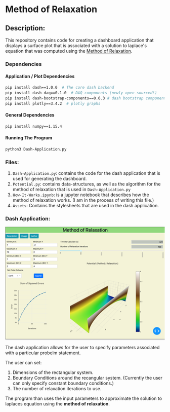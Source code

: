 # Method of Relaxation

## Description:
This repository contains code for creating a dashboard application
that displays a surface plot that is associated with a solution to laplace's equation
that was computed using the [Method of Relaxation](https://en.wikipedia.org/wiki/Relaxation_(iterative_method)). 

### Dependencies

#### Application / Plot Dependencies
```Bash
pip install dash==1.0.0  # The core dash backend
pip install dash-daq==0.1.0  # DAQ components (newly open-sourced!)
pip install dash-bootstrap-components==0.6.3 # dash bootstrap components
pip install plotly==3.4.2  # plotly graphs
```
#### General Dependencies
```Bash
pip install numpy==1.15.4
```

#### Running The Program
```Bash
python3 Dash-Application.py
```

### Files:
1. `Dash-Application.py`: contains the code for the dash 
   application that is used for generating the dashboard.
2. `Potential.py`: contains data-structures, as well as the 
   algorithm for the method of relaxation that is used in
   `Dash-Application.py`
3. `How-It-Works.ipynb`: is a jupyter notebook that describes 
   how the method of relaxation works. (I am in the process of writing this file.)
4. `Assets`: Contains the stylesheets that are used in the 
   dash application. 
   
   
### Dash Application:
![](application.png)
 
 The dash application allows for the user to specify parameters
 associated with a particular probelm statement. 
 
 The user can set: 
 1. Dimensions of the rectangular system.
 2. Boundary Conditions around the recangular system. (Currently the user can only specify constant boundary conditions.)
 3. The number of relaxation iterations to use.
 
 The program than uses the input parameters to approximate the solution to laplaces equation using the
 **method of relaxation**.
